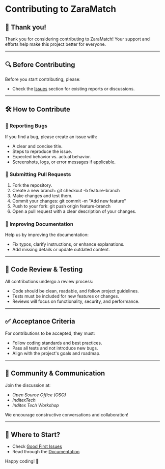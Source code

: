 # Contributing to ZaraMatch

## 🙌 Thank you!
Thank you for considering contributing to ZaraMatch! Your support and efforts help make this project better for everyone.

---

## 🔍 Before Contributing
Before you start contributing, please:
- Check the [Issues](https://github.com/juaandominguez/HackUDC25/issues) section for existing reports or discussions.

---

## 🛠 How to Contribute

### 🐞 Reporting Bugs
If you find a bug, please create an issue with:
- A clear and concise title.
- Steps to reproduce the issue.
- Expected behavior vs. actual behavior.
- Screenshots, logs, or error messages if applicable.

### 🔄 Submitting Pull Requests
1. Fork the repository.
2. Create a new branch: git checkout -b feature-branch
3. Make changes and test them.
4. Commit your changes: git commit -m "Add new feature"
5. Push to your fork: git push origin feature-branch
6. Open a pull request with a clear description of your changes.

### 📖 Improving Documentation
Help us by improving the documentation:
- Fix typos, clarify instructions, or enhance explanations.
- Add missing details or update outdated content.

---

## 🧪 Code Review & Testing
All contributions undergo a review process:
- Code should be clean, readable, and follow project guidelines.
- Tests must be included for new features or changes.
- Reviews will focus on functionality, security, and performance.

---

## ✅ Acceptance Criteria
For contributions to be accepted, they must:
- Follow coding standards and best practices.
- Pass all tests and not introduce new bugs.
- Align with the project's goals and roadmap.

---

## 💬 Community & Communication
Join the discussion at:
- *Open Source Office (OSO)*
- *InditexTech*
- *Inditex Tech Workshop*

We encourage constructive conversations and collaboration!

---

## 🚀 Where to Start?
- Check [Good First Issues](https://github.com/juaandominguez/hackUDC25/issues?q=is%3Aissue+is%3Aopen+label%3A%22good+first+issue%22)
- Read through the [Documentation](https://github.com/juaandominguez/HackUDC25/wiki)

Happy coding! 🎉
